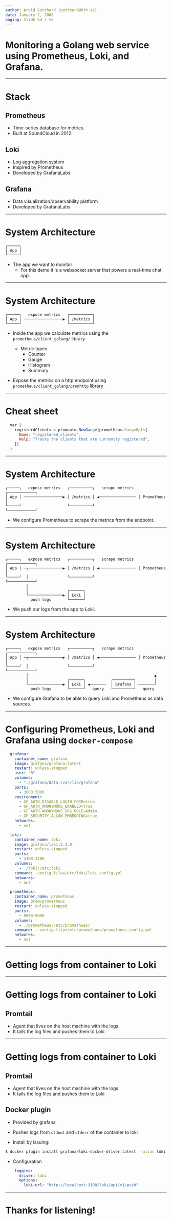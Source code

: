 ```yaml
---
author: Arvid Gotthard (gotthard@kth.se)
date: January 2, 2006
paging: Slide %d / %d
---
```


# Monitoring a Golang web service using Prometheus, Loki, and Grafana.


---

# Stack
 
## Prometheus

- Time-series database for metrics.
- Built at SoundCloud in 2012.

## Loki

- Log aggregation system
- Inspired by Prometheus
- Developed by GrafanaLabs


## Grafana
- Data visualization/observability platform  
- Developed by GrafanaLabs


---

# System Architecture

```
┌─────┐ 
│ App │
└─────┘
```

- The app we want to monitor
  - For this demo it is a websocket server that powers a real-time chat app.


---

# System Architecture

```
┌─────┐   expose metrics   ┌──────────┐
│ App │ ─────────────────▶ │ /metrics │
└─────┘                    └──────────┘
```

- Inside the app we calculate metrics using the `prometheus/client_golang/` library
  - Metric types
    - Counter
    - Gauge
    - Histogram
    - Summary

- Expose the metrics on a http endpoint using `prometheus/client_golang/promhttp` library

---

# Cheat sheet


```js
  var (
    registerdClients = promauto.NewGauge(prometheus.GaugeOpts{
      Name: "registered_clients",
      Help: "Tracks the clients that are currently registered",
    })
  )
```


---

# System Architecture

```
┌─────┐   expose metrics   ┌──────────┐   scrape metrics  ┌────────────┐
│ App │ ─────────────────▶ │ /metrics │ ◀──────────────── │ Prometheus │  
└─────┘                    └──────────┘                   └────────────┘
```

- We configure Prometheus to scrape the metrics from the endpoint.

---

# System Architecture

```
┌─────┐   expose metrics   ┌──────────┐   scrape metrics  ┌────────────┐
│ App │ ─┬───────────────▶ │ /metrics │ ◀──────────────── │ Prometheus │  
└─────┘  │                 └──────────┘                   └────────────┘
         │                                                  
         │                 ┌──────┐ 
         └───────────────▶ │ Loki │
           push logs       └──────┘
```

- We push our logs from the app to Loki.

---

# System Architecture

```
┌─────┐   expose metrics   ┌──────────┐   scrape metrics  ┌────────────┐
│ App │ ─┬───────────────▶ │ /metrics │ ◀──────────────── │ Prometheus │  
└─────┘  │                 └──────────┘                   └────────────┘
         │                                                       ▲
         │                 ┌──────┐           ┌─────────┐        │
         └───────────────▶ │ Loki │ ◀───────  │ Grafana │ ───────┘  
           push logs       └──────┘   query   └─────────┘   query
```

- We configure Grafana to be able to query Loki and Prometheus as data sources.

---

# Configuring Prometheus, Loki and Grafana using `docker-compose`

```yaml
  grafana:
    container_name: grafana
    image: grafana/grafana:latest
    restart: unless-stopped
    user: "0"
    volumes:
      - "./grafana/data:/var/lib/grafana"
    ports:
      - 3000:3000
    environment:
      - GF_AUTH_DISABLE_LOGIN_FORM=true
      - GF_AUTH_ANONYMOUS_ENABLED=true
      - GF_AUTH_ANONYMOUS_ORG_ROLE=Admin
      - GF_SECURITY_ALLOW_EMBEDDING=true
    networks:
      - net

  loki:
    container_name: loki
    image: grafana/loki:2.3.0
    restart: unless-stopped
    ports:
      - 3100:3100
    volumes:
      - ./loki:/etc/loki
    command: -config.file=/etc/loki/loki-config.yml
    networks:
      - net

  prometheus:
    container_name: prometheus
    image: prom/prometheus
    restart: unless-stopped
    ports:
      - 9090:9090
    volumes:
      - ./prometheus:/etc/promethues/
    command: --config.file=/etc/promethues/prometheus-config.yml
    networks:
      - net
```

---

# Getting logs from container to Loki

---

# Getting logs from container to Loki

## Promtail

- Agent that lives on the host machine with the logs.
- It tails the log files and pushes them to Loki

---

# Getting logs from container to Loki

## Promtail

- Agent that lives on the host machine with the logs.
- It tails the log files and pushes them to Loki

## Docker plugin
- Provided by grafana

- Pushes logs from `stdout` and `stderr` of the container to loki

- Install by issuing:

```bash
$ docker plugin install grafana/loki-docker-driver:latest --alias loki --grant-all-permissions
```

- Configuration

```yaml
    logging:
      driver: loki
      options:
        loki-url: "http://localhost:3100/loki/api/v1/push"
```

---

# Thanks for listening!
